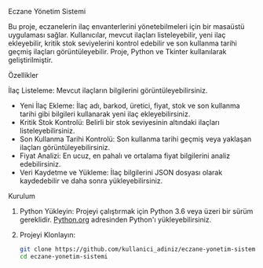Eczane Yönetim Sistemi

Bu proje, eczanelerin ilaç envanterlerini yönetebilmeleri için bir masaüstü uygulaması sağlar. Kullanıcılar, mevcut ilaçları listeleyebilir, yeni ilaç ekleyebilir, kritik stok seviyelerini kontrol edebilir ve son kullanma tarihi geçmiş ilaçları görüntüleyebilir. Proje, Python ve Tkinter kullanılarak geliştirilmiştir.

Özellikler

İlaç Listeleme: Mevcut ilaçların bilgilerini görüntüleyebilirsiniz.
- Yeni İlaç Ekleme: İlaç adı, barkod, üretici, fiyat, stok ve son kullanma tarihi gibi bilgileri kullanarak yeni ilaç ekleyebilirsiniz.
- Kritik Stok Kontrolü: Belirli bir stok seviyesinin altındaki ilaçları listeleyebilirsiniz.
- Son Kullanma Tarihi Kontrolü: Son kullanma tarihi geçmiş veya yaklaşan ilaçları görüntüleyebilirsiniz.
- Fiyat Analizi: En ucuz, en pahalı ve ortalama fiyat bilgilerini analiz edebilirsiniz.
- Veri Kaydetme ve Yükleme: İlaç bilgilerini JSON dosyası olarak kaydedebilir ve daha sonra yükleyebilirsiniz.

 Kurulum

1. Python Yükleyin: Projeyi çalıştırmak için Python 3.6 veya üzeri bir sürüm gereklidir. [Python.org](https://www.python.org/) adresinden Python'ı yükleyebilirsiniz.

2. Projeyi Klonlayın:
   ```bash
   git clone https://github.com/kullanici_adiniz/eczane-yonetim-sistemi.git
   cd eczane-yonetim-sistemi
